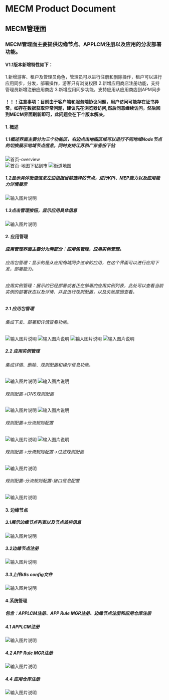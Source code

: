 MECM Product Document
=====================


## MECM管理面
### MECM管理面主要提供边缘节点、APPLCM注册以及应用的分发部署功能。  
#### V1.1版本新增特性如下：
1.新增游客、租户及管理员角色，管理员可以进行注册和删除操作，租户可以进行应用同步，分发，部署操作，游客只有浏览权限 
2.新增应用商店注册功能，支持管理员新增注册应用商店 
3.新增应用同步功能，支持应用从应用商店到APM同步 
#### ！！！注意事项：目前由于客户端和服务端协议问题，用户访问可能存在证书异常，如存在数据获取异常问题，建议先在浏览器访问[](https://mecm.edgegallery.org:30202),然后同意继续访问，然后回到MECM界面刷新即可，此问题会在下个版本解决。

#### 1. 概述  
##### 1.1概述界面主要分为三个功能区，右边点击地图区域可以进行不同地域Node节点的切换展示地域节点信息，同时支持江苏和广东省份下钻  
![首页-overview](https://images.gitee.com/uploads/images/2020/1226/142007_7994b117_7625361.png)  
![首页-地图下钻到市](https://images.gitee.com/uploads/images/2020/1226/142044_7574ce1b_7625361.png) 
![街道地图](https://images.gitee.com/uploads/images/2020/1226/142208_2c659e39_7625361.png)<br>
##### 1.2显示具体街道信息左边根据当前选择的节点，进行KPI、MEP能力以及应用能力详情展示  
![输入图片说明](https://images.gitee.com/uploads/images/2020/1226/142301_beff3647_7625361.png) 
##### 1.3点击管理按钮，显示应用具体信息 
![输入图片说明](https://images.gitee.com/uploads/images/2020/1226/142320_1bfa5e5f_7625361.png) 
#### 2. 应用管理  
##### 应用管理界面主要分为两部分：应用包管理，应用实例管理。  
###### 应用包管理：显示的是从应用商城同步过来的应用，在这个界面可以进行应用下发，部署能力。 
###### 应用实例管理：展示的已经部署或者正在部署的应用实例列表，此处可以查看当前实例的部署状态以及详情，并且进行规则配置，以及失败原因查看。  
##### 2.1 应用包管理 
###### 集成下发、部署和详情查看功能。  
![输入图片说明](https://images.gitee.com/uploads/images/2020/1226/143045_71c05602_7625361.png)
![输入图片说明](https://images.gitee.com/uploads/images/2020/1226/143113_f6cfee45_7625361.png)
![输入图片说明](https://images.gitee.com/uploads/images/2020/1226/145009_6bd32c65_7625361.png)
![输入图片说明](https://images.gitee.com/uploads/images/2020/1226/145025_3c520ce1_7625361.png)
##### 2.2 应用实例管理 
###### 集成详情、删除、规则配置和操作信息功能。
![输入图片说明](https://images.gitee.com/uploads/images/2020/1226/145049_1872bbf7_7625361.png)
![输入图片说明](https://images.gitee.com/uploads/images/2020/1226/145149_cde11690_7625361.png)
###### 规则配置->DNS规则配置 
![输入图片说明](https://images.gitee.com/uploads/images/2020/1226/145226_9c4453fc_7625361.png)
![输入图片说明](https://images.gitee.com/uploads/images/2020/1226/145258_0349b939_7625361.png)
###### 规则配置->分流规则配置
![输入图片说明](https://images.gitee.com/uploads/images/2020/1226/145313_1fa40729_7625361.png)
![输入图片说明](https://images.gitee.com/uploads/images/2020/1226/145329_53255c08_7625361.png)
###### 规则配置->分流规则配置->过滤规则配置 
![输入图片说明](https://images.gitee.com/uploads/images/2020/1226/145344_cd8d1dea_7625361.png)
###### 规则配置-分流规则配置-接口信息配置 
![输入图片说明](https://images.gitee.com/uploads/images/2020/1226/145438_a753b694_7625361.png)
#### 3. 边缘节点  
##### 3.1展示边缘节点列表以及节点监控信息 
![输入图片说明](https://images.gitee.com/uploads/images/2020/1226/145533_a4ba8487_7625361.png)
##### 3.2边缘节点注册
![输入图片说明](https://images.gitee.com/uploads/images/2020/1226/150556_e75c2d7c_7625361.png) 
##### 3.3上传k8s config文件
![输入图片说明](https://images.gitee.com/uploads/images/2020/1226/150617_51890e07_7625361.png)
#### 4.系统管理
##### 包含：APPLCM注册、APP Rule MGR注册、边缘节点注册和应用仓库注册
##### 4.1 APPLCM注册
![输入图片说明](https://images.gitee.com/uploads/images/2020/1226/150449_a2f3edb9_7625361.png) 
##### 4.2 APP Rule MGR注册
![输入图片说明](https://images.gitee.com/uploads/images/2020/1226/150512_8d96e99b_7625361.png) 
##### 4.4 应用仓库注册
![输入图片说明](https://images.gitee.com/uploads/images/2021/0324/162715_deb5a6ad_7625361.png) 